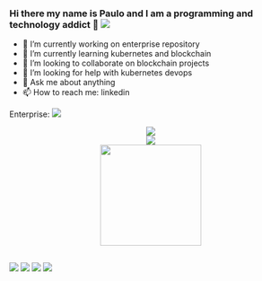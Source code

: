 ### Hi there my name is Paulo and I am a programming and technology addict 👋 <img src="https://komarev.com/ghpvc/?username=paulorpereirasouza" />

- 🔭 I’m currently working on enterprise repository
- 🌱 I’m currently learning kubernetes and blockchain
- 👯 I’m looking to collaborate on blockchain projects
- 🤔 I’m looking for help with kubernetes devops
- 💬 Ask me about anything
- 📫 How to reach me: linkedin

Enterprise:
[![](https://tokei.rs/b1/github/aiapps-corp/Enterprise)]([https://github.com/XAMPPRocky/tokei](https://github.com/aiapps-corp/Enterprise))

<div align="center">  
  <img src="https://github-profile-trophy.vercel.app/?username=paulorpereirasouza&theme=onedark"/>
</div>
<div align="center">  
  <img src="https://github-readme-streak-stats.herokuapp.com?user=paulorpereirasouza&theme=dark"/>
</div>
<div align="center">
  <a href="https://github.com/paulorpereirasouza">
  <img height="180em" src="https://github-readme-stats.vercel.app/api?username=paulorpereirasouza&show_icons=true&theme=dracula&include_all_commits=true&count_private=true"/>
  <!--<img height="180em" src="https://github-readme-stats.vercel.app/api/top-langs/?username=paulorpereirasouza&layout=compact&langs_count=7&theme=dracula"/>-->
</div>
  
  ##
 
<div> 
  <a href="https://www.linkedin.com/in/paulo-renato-pereira-de-souza-b7286027" target="_blank"><img src="https://img.shields.io/badge/-LinkedIn-%230077B5?style=for-the-badge&logo=linkedin&logoColor=white" target="_blank"></a> 
  <a href="https://twitter.com/paulorpsouza" target="_blank"><img src="https://img.shields.io/badge/Twitter-0000FF?style=for-the-badge&logo=twitter&logoColor=white" target="_blank"></a>  
  <a href="https://www.instagram.com/paulorpsouza" target="_blank"><img src="https://img.shields.io/badge/-Instagram-%23E4405F?style=for-the-badge&logo=instagram&logoColor=white" target="_blank"></a>
  <a href="https://www.youtube.com/channel/UCATJokX965AUxXLOkANVwEA" target="_blank"><img src="https://img.shields.io/badge/YouTube-FF0000?style=for-the-badge&logo=youtube&logoColor=white" target="_blank"></a> 
</div>
